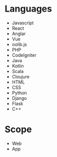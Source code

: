 # Languages
- Javascript
- React
- Anglar
- Vue
- oolib.js
- PHP
- CodeIgniter
- Java
- Kotlin
- Scala
- Cloujure
- HTML
- CSS
- Python
- Django
- Flask
- C++
# Scope
- Web
- App
